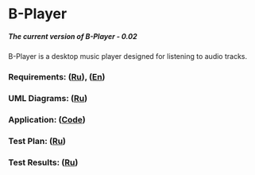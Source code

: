 # B-Player
##### The current version of B-Player - 0.02
B-Player is a desktop music player designed for listening to audio tracks.
### Requirements: ([Ru](https://github.com/steppbol/B-Player/blob/master/documentation/SRS.md)), ([En](https://github.com/steppbol/B-Player/blob/master/documentation/SRS(EN).md))
### UML Diagrams: ([Ru](https://github.com/steppbol/B-Player/blob/master/documentation/uml-diagrams/README.md))
### Application: ([Code](https://github.com/steppbol/B-Player/tree/master/src))
### Test Plan: ([Ru](https://github.com/steppbol/B-Player/blob/master/documentation/test-plan/TestPlan.md))
### Test Results: ([Ru](https://github.com/steppbol/B-Player/blob/master/documentation/test-plan/TestResults.md))
